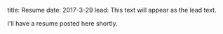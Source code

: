 title: Resume
date: 2017-3-29
lead: This text will appear as the lead text.

I'll have a resume posted here shortly.
